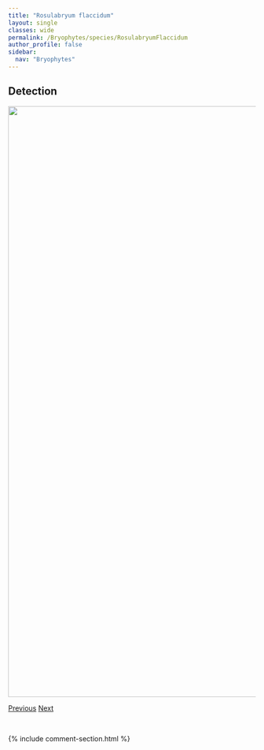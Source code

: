 ```yaml
---
title: "Rosulabryum flaccidum"
layout: single
classes: wide
permalink: /Bryophytes/species/RosulabryumFlaccidum
author_profile: false
sidebar:
  nav: "Bryophytes"
---
```


<h2>Detection</h2>

<a href="https://drive.google.com/uc?export=view&id=16YDlbra8phyx8dzw-mMwkKu7WkaKmweK">
<img src="https://drive.google.com/uc?export=view&id=16YDlbra8phyx8dzw-mMwkKu7WkaKmweK" height = "1200" width = "800">
</a>


<a href="/DevelopmentWebsite/Bryophytes/species/RoelliaRoellii" class="pagination--pager" title="Roellia roellii">Previous</a> <a href="/DevelopmentWebsite/Bryophytes/species/SanioniaUncinata" class="pagination--pager" title="Sanionia uncinata">Next</a>

<p>&nbsp;</p>

{% include comment-section.html %}
